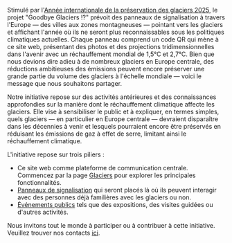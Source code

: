 Stimulé par l'[Année internationale de la préservation des glaciers 2025](https://www.un-glaciers.org/fr), le projet "Goodbye Glaciers !?" prévoit des panneaux de signalisation à travers l'Europe — des villes aux zones montagneuses — pointant vers les glaciers et affichant l'année où ils ne seront plus reconnaissables sous les politiques climatiques actuelles. Chaque panneau comprend un code QR qui mène à ce site web, présentant des photos et des projections tridimensionnelles dans l'avenir avec un réchauffement mondial de 1,5°C et 2,7°C. Bien que nous devions dire adieu à de nombreux glaciers en Europe centrale, des réductions ambitieuses des émissions peuvent encore préserver une grande partie du volume des glaciers à l'échelle mondiale — voici le message que nous souhaitons partager.

Notre initiative repose sur des activités antérieures et des connaissances approfondies sur la manière dont le réchauffement climatique affecte les glaciers. Elle vise à sensibiliser le public et à expliquer, en termes simples, quels glaciers — en particulier en Europe centrale — devraient disparaître dans les décennies à venir et lesquels pourraient encore être préservés en réduisant les émissions de gaz à effet de serre, limitant ainsi le réchauffement climatique.

L'initiative repose sur trois piliers :  
- Ce site web comme plateforme de communication centrale. Commencez par la page <a href="{{ site.baseurl }}/glaciers/">Glaciers</a> pour explorer les principales fonctionnalités.  
- <a href="{{ site.baseurl }}/signposts/">Panneaux de signalisation</a> qui seront placés là où ils peuvent interagir avec des personnes déjà familières avec les glaciers ou non.  
- <a href="{{ site.baseurl }}/events/">Événements publics</a> tels que des expositions, des visites guidées ou d'autres activités.

Nous invitons tout le monde à participer ou à contribuer à cette initiative.  
Veuillez trouver nos contacts <a href="{{ site.baseurl }}/about/">ici</a>.
